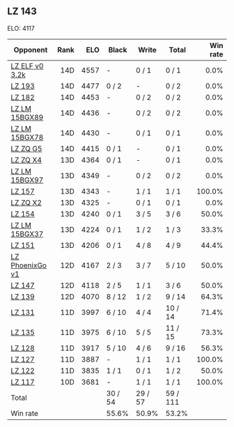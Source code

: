 ## LZ 143 ##

ELO: 4117

Opponent | Rank | ELO | Black | Write | Total | Win rate
---------|-----:|----:|-------|-------|-------|-------:
[LZ ELF v0 3.2k](LZ%20ELF%20v0%203.2k.md) | 14D | 4557 | - | 0 / 1 | 0 / 1 | 0.0%
[LZ 193](LZ%20193.md) | 14D | 4477 | 0 / 2 | - | 0 / 2 | 0.0%
[LZ 182](LZ%20182.md) | 14D | 4453 | - | 0 / 2 | 0 / 2 | 0.0%
[LZ LM 15BGX89](LZ%20LM%2015BGX89.md) | 14D | 4436 | - | 0 / 2 | 0 / 2 | 0.0%
[LZ LM 15BGX78](LZ%20LM%2015BGX78.md) | 14D | 4430 | - | 0 / 1 | 0 / 1 | 0.0%
[LZ ZQ G5](LZ%20ZQ%20G5.md) | 14D | 4415 | 0 / 1 | - | 0 / 1 | 0.0%
[LZ ZQ X4](LZ%20ZQ%20X4.md) | 13D | 4364 | 0 / 1 | - | 0 / 1 | 0.0%
[LZ LM 15BGX97](LZ%20LM%2015BGX97.md) | 13D | 4349 | - | 0 / 2 | 0 / 2 | 0.0%
[LZ 157](LZ%20157.md) | 13D | 4343 | - | 1 / 1 | 1 / 1 | 100.0%
[LZ ZQ X2](LZ%20ZQ%20X2.md) | 13D | 4325 | - | 0 / 1 | 0 / 1 | 0.0%
[LZ 154](LZ%20154.md) | 13D | 4240 | 0 / 1 | 3 / 5 | 3 / 6 | 50.0%
[LZ LM 15BGX37](LZ%20LM%2015BGX37.md) | 13D | 4224 | 0 / 1 | 1 / 2 | 1 / 3 | 33.3%
[LZ 151](LZ%20151.md) | 13D | 4206 | 0 / 1 | 4 / 8 | 4 / 9 | 44.4%
[LZ PhoenixGo v1](LZ%20PhoenixGo%20v1.md) | 12D | 4167 | 2 / 3 | 3 / 7 | 5 / 10 | 50.0%
[LZ 147](LZ%20147.md) | 12D | 4118 | 2 / 5 | 1 / 1 | 3 / 6 | 50.0%
[LZ 139](LZ%20139.md) | 12D | 4070 | 8 / 12 | 1 / 2 | 9 / 14 | 64.3%
[LZ 131](LZ%20131.md) | 11D | 3997 | 6 / 10 | 4 / 4 | 10 / 14 | 71.4%
[LZ 135](LZ%20135.md) | 11D | 3975 | 6 / 10 | 5 / 5 | 11 / 15 | 73.3%
[LZ 128](LZ%20128.md) | 11D | 3917 | 5 / 10 | 4 / 6 | 9 / 16 | 56.3%
[LZ 127](LZ%20127.md) | 11D | 3887 | - | 1 / 1 | 1 / 1 | 100.0%
[LZ 122](LZ%20122.md) | 11D | 3835 | 1 / 1 | 0 / 1 | 1 / 2 | 50.0%
[LZ 117](LZ%20117.md) | 10D | 3681 | - | 1 / 1 | 1 / 1 | 100.0%
Total | | | 30 / 54 | 29 / 57 | 59 / 111 | 
Win rate| | | 55.6% | 50.9% | 53.2% | 
